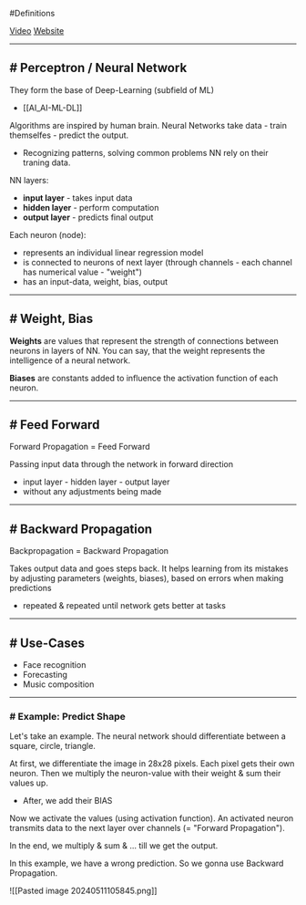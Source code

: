 #Definitions 

[Video](https://www.youtube.com/watch?v=bfmFfD2RIcg)
[Website](https://www.simplilearn.com/tutorials/deep-learning-tutorial/what-is-neural-network)

---
## # Perceptron / Neural Network

They form the base of Deep-Learning (subfield of ML)
- [[AI_AI-ML-DL]]

Algorithms are inspired by human brain.
Neural Networks take data - train themselfes - predict the output.
- Recognizing patterns, solving common problems
NN rely on their traning data.

NN layers:
- **input layer** - takes input data
- **hidden layer** - perform computation
- **output layer** - predicts final output

Each neuron (node):
- represents an individual linear regression model
- is connected to neurons of next layer (through channels - each channel has numerical value - "weight")
- has an input-data, weight, bias, output

---
## # Weight, Bias

**Weights** are values that represent the strength of connections between neurons in layers of NN.
You can say, that the weight represents the intelligence of a neural network.

**Biases** are constants added to influence the activation function of each neuron.

---
## # Feed Forward

Forward Propagation = Feed Forward

Passing input data through the network in forward direction
- input layer - hidden layer - output layer
- without any adjustments being made
---
## # Backward Propagation

Backpropagation = Backward Propagation

Takes output data and goes steps back.
It helps learning from its mistakes by adjusting parameters (weights, biases), based on errors when making predictions
- repeated & repeated until network gets better at tasks

---
## # Use-Cases

- Face recognition
- Forecasting
- Music composition

---
### # Example: Predict Shape

Let's take an example. The neural network should differentiate between a square, circle, triangle.

At first, we differentiate the image in 28x28 pixels. Each pixel gets their own neuron.
Then we multiply the neuron-value with their weight & sum their values up.
- After, we add their BIAS

Now we activate the values (using activation function).
An activated neuron transmits data to the next layer over channels (= "Forward Propagation").

In the end, we multiply & sum & ... till we get the output.

In this example, we have a wrong prediction. So we gonna use Backward Propagation.

![[Pasted image 20240511105845.png]]

